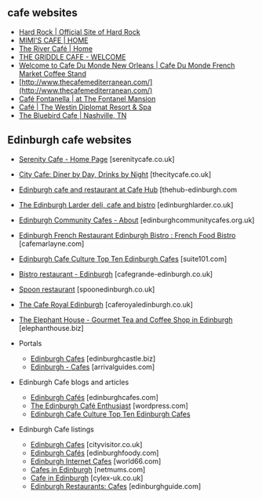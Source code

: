 ## cafe websites
* [Hard Rock | Official Site of Hard Rock](http://www.hardrock.com/)
* [MIMI'S CAFE | HOME](http://www.mimiscafe.com/Default.aspx)
* [The River Café | Home](http://www.rivercafe.com/)
* [THE GRIDDLE CAFE - WELCOME](http://www.thegriddlecafe.com/index.html)
* [Welcome to Cafe Du Monde New Orleans | Cafe Du Monde French Market Coffee Stand](http://cafedumonde.com/)
* [http://www.thecafemediterranean.com/](http://www.thecafemediterranean.com/)
* [Café Fontanella | at The Fontanel Mansion](http://cafefontanella.fontanelmansion.com/)
* [Café | The Westin Diplomat Resort & Spa](http://www.diplomatresort.com/Cafe)
* [The Bluebird Cafe | Nashville, TN](http://www.bluebirdcafe.com/)

## Edinburgh cafe websites

* [Serenity Cafe - Home Page](http://www.serenitycafe.co.uk/) [serenitycafe.co.uk]
* [City Cafe: Diner by Day, Drinks by Night](http://www.thecitycafe.co.uk/) [thecitycafe.co.uk]
* [Edinburgh cafe and restaurant at Cafe Hub](http://www.thehub-edinburgh.com/cafe/) [thehub-edinburgh.com
* [The Edinburgh Larder deli, cafe and bistro](http://www.edinburghlarder.co.uk/deli_cafe.php?page_id=3) [edinburghlarder.co.uk]
* [Edinburgh Community Cafes - About](http://www.edinburghcommunitycafes.org.uk/index.html) [edinburghcommunitycafes.org.uk]
* [Edinburgh French Restaurant Edinburgh Bistro : French Food Bistro](http://cafemarlayne.com/) [cafemarlayne.com]
* [Edinburgh Cafe Culture Top Ten Edinburgh Cafes](http://suite101.com/a/edinburgh-cafe-culture-top-ten-edinburgh-cafes-a175204) [suite101.com]
* [Bistro restaurant - Edinburgh](http://www.cafegrande-edinburgh.co.uk/) [cafegrande-edinburgh.co.uk]
* [Spoon restaurant](http://www.spoonedinburgh.co.uk/) [spoonedinburgh.co.uk]
* [The Cafe Royal Edinburgh](http://www.caferoyaledinburgh.co.uk/) [caferoyaledinburgh.co.uk]
* [The Elephant House - Gourmet Tea and Coffee Shop in Edinburgh](http://www.elephanthouse.biz/) [elephanthouse.biz]

* Portals
  * [Edinburgh Cafes](http://www.edinburghcastle.biz/cafes.html) [edinburghcastle.biz]
  * [Edinburgh - Cafes](http://www.arrivalguides.com/en/Travelguides/Europe/United%20Kingdom/EDINBURGH/cafes) [arrivalguides.com]

* Edinburgh Cafe blogs and articles
  * [Edinburgh Cafés](http://edinburghcafes.com/) [edinburghcafes.com]
  * [The Edinburgh Café Enthusiast](https://edinburghcafeenthusiast.wordpress.com/) [wordpress.com]
  * [Edinburgh Cafe Culture Top Ten Edinburgh Cafes](http://suite101.com/a/edinburgh-cafe-culture-top-ten-edinburgh-cafes-a175204)


* Edinburgh Cafe listings
  * [Edinburgh Cafes](http://www.cityvisitor.co.uk/edinburgh/cafes.html) [cityvisitor.co.uk]
  * [Edinburgh Cafés](www.edinburghfoody.com/edinburgh-cafes/) [edinburghfoody.com]
  * [Edinburgh Internet Cafes](http://www.world66.com/europe/unitedkingdom/scotland/edinburgh/cybercafes) [world66.com]
  * [Cafes in Edinburgh](http://www.netmums.com/edinburgh/local/index/restaurants-pubs-and-cafes/cafes) [netmums.com]
  * [Cafe in Edinburgh](http://www.cylex-uk.co.uk/edinburgh/cafe.html) [cylex-uk.co.uk]
  * [Edinburgh Restaurants: Cafes](http://www.edinburghguide.com/venues/restaurants/cafes) [edinburghguide.com]

